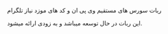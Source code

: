 ربات سورس های مستقیم وی پی ان و کد های موزد نیاز تلگرام


این ربات در حال توسعه میباشد و به زودی ارائه میشود.
